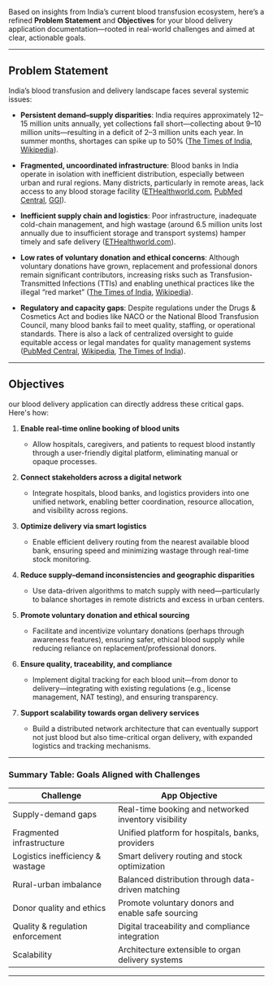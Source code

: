  Based on insights from India’s current blood transfusion ecosystem, here’s a refined **Problem Statement** and **Objectives** for your blood delivery application documentation—rooted in real-world challenges and aimed at clear, actionable goals.

---

## Problem Statement

India’s blood transfusion and delivery landscape faces several systemic issues:

* **Persistent demand–supply disparities**: India requires approximately 12–15 million units annually, yet collections fall short—collecting about 9–10 million units—resulting in a deficit of 2–3 million units each year. In summer months, shortages can spike up to 50% ([The Times of India][1], [Wikipedia][2]).

* **Fragmented, uncoordinated infrastructure**: Blood banks in India operate in isolation with inefficient distribution, especially between urban and rural regions. Many districts, particularly in remote areas, lack access to any blood storage facility ([ETHealthworld.com][3], [PubMed Central][4], [GGI][5]).

* **Inefficient supply chain and logistics**: Poor infrastructure, inadequate cold-chain management, and high wastage (around 6.5 million units lost annually due to insufficient storage and transport systems) hamper timely and safe delivery ([ETHealthworld.com][6]).

* **Low rates of voluntary donation and ethical concerns**: Although voluntary donations have grown, replacement and professional donors remain significant contributors, increasing risks such as Transfusion-Transmitted Infections (TTIs) and enabling unethical practices like the illegal “red market” ([The Times of India][1], [Wikipedia][2]).

* **Regulatory and capacity gaps**: Despite regulations under the Drugs & Cosmetics Act and bodies like NACO or the National Blood Transfusion Council, many blood banks fail to meet quality, staffing, or operational standards. There is also a lack of centralized oversight to guide equitable access or legal mandates for quality management systems ([PubMed Central][7], [Wikipedia][2], [The Times of India][1]).

---

## Objectives

our blood delivery application can directly address these critical gaps. Here's how:

1. **Enable real-time online booking of blood units**

   * Allow hospitals, caregivers, and patients to request blood instantly through a user-friendly digital platform, eliminating manual or opaque processes.

2. **Connect stakeholders across a digital network**

   * Integrate hospitals, blood banks, and logistics providers into one unified network, enabling better coordination, resource allocation, and visibility across regions.

3. **Optimize delivery via smart logistics**

   * Enable efficient delivery routing from the nearest available blood bank, ensuring speed and minimizing wastage through real-time stock monitoring.

4. **Reduce supply–demand inconsistencies and geographic disparities**

   * Use data-driven algorithms to match supply with need—particularly to balance shortages in remote districts and excess in urban centers.

5. **Promote voluntary donation and ethical sourcing**

   * Facilitate and incentivize voluntary donations (perhaps through awareness features), ensuring safer, ethical blood supply while reducing reliance on replacement/professional donors.

6. **Ensure quality, traceability, and compliance**

   * Implement digital tracking for each blood unit—from donor to delivery—integrating with existing regulations (e.g., license management, NAT testing), and ensuring transparency.

7. **Support scalability towards organ delivery services**

   * Build a distributed network architecture that can eventually support not just blood but also time-critical organ delivery, with expanded logistics and tracking mechanisms.

---

### Summary Table: Goals Aligned with Challenges

| **Challenge**                    | **App Objective**                                    |
| -------------------------------- | ---------------------------------------------------- |
| Supply-demand gaps               | Real-time booking and networked inventory visibility |
| Fragmented infrastructure        | Unified platform for hospitals, banks, providers     |
| Logistics inefficiency & wastage | Smart delivery routing and stock optimization        |
| Rural-urban imbalance            | Balanced distribution through data-driven matching   |
| Donor quality and ethics         | Promote voluntary donors and enable safe sourcing    |
| Quality & regulation enforcement | Digital traceability and compliance integration      |
| Scalability                      | Architecture extensible to organ delivery systems    |

---



[1]: https://timesofindia.indiatimes.com/city/nagpur/lack-of-voluntary-blood-donations-help-red-market-thrive/articleshow/121834467.cms?utm_source=chatgpt.com "Lack of voluntary blood donations help 'red market' thrive"
[2]: https://en.wikipedia.org/wiki/Blood_donation_in_India?utm_source=chatgpt.com "Blood donation in India"
[3]: https://health.economictimes.indiatimes.com/news/policy/blood-transfusion-service-in-india-continues-to-be-unorganized-and-fragmented-suryaprabha-sadasivan/69780706?utm_source=chatgpt.com "Blood transfusion service in India continues to be unorganized and fragmented : Suryaprabha Sadasivan, ETHealthworld"
[4]: https://pmc.ncbi.nlm.nih.gov/articles/PMC8523628/?utm_source=chatgpt.com "Assessment of Performance of Blood Banks in India: A National Level Cross Sectional Study - PMC"
[5]: https://www.councilonsustainabledevelopment.org/post/shortage-of-blood-flourishing-illegal-blood-supply-market-in-india?utm_source=chatgpt.com "Shortage of Blood: Flourishing Illegal Blood Supply Market in India"
[6]: https://health.economictimes.indiatimes.com/news/health-it/robust-technology-cold-chain-key-to-efficient-blood-management-and-safety/99037857?utm_source=chatgpt.com "Robust technology, cold chain key to efficient blood management and safety, ETHealthworld"
[7]: https://pmc.ncbi.nlm.nih.gov/articles/PMC8628249/?utm_source=chatgpt.com "A review of legal, regulatory, and policy aspects of blood transfusion services in India: Issues, challenges, and opportunities - PMC"
